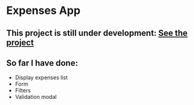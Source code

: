 # Expenses App

## This project is still under development: [ See the project ](https://expenses-app-anna.netlify.app)

## So far I have done:

- Display expenses list
- Form
- Filters
- Validation modal
